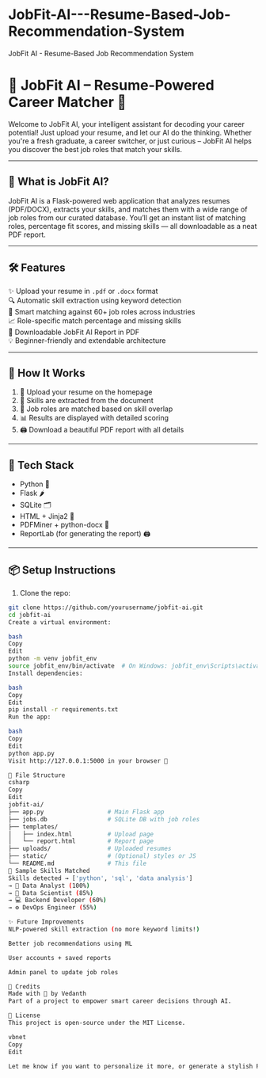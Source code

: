 # JobFit-AI---Resume-Based-Job-Recommendation-System
JobFit AI - Resume-Based Job Recommendation System
# 💼 JobFit AI – Resume-Powered Career Matcher 🚀

Welcome to JobFit AI, your intelligent assistant for decoding your career potential! Just upload your resume, and let our AI do the thinking. Whether you're a fresh graduate, a career switcher, or just curious – JobFit AI helps you discover the best job roles that match your skills.

---

## 🧠 What is JobFit AI?

JobFit AI is a Flask-powered web application that analyzes resumes (PDF/DOCX), extracts your skills, and matches them with a wide range of job roles from our curated database. You’ll get an instant list of matching roles, percentage fit scores, and missing skills — all downloadable as a neat PDF report.

---

## 🛠️ Features

✨ Upload your resume in `.pdf` or `.docx` format  
🔍 Automatic skill extraction using keyword detection  
🤖 Smart matching against 60+ job roles across industries  
📈 Role-specific match percentage and missing skills  
📄 Downloadable JobFit AI Report in PDF  
💡 Beginner-friendly and extendable architecture  

---

## 📂 How It Works

1. 📝 Upload your resume on the homepage  
2. 🧠 Skills are extracted from the document  
3. 🧩 Job roles are matched based on skill overlap  
4. 📊 Results are displayed with detailed scoring  
5. 🖨️ Download a beautiful PDF report with all details

---

## 🚀 Tech Stack

- Python 🐍
- Flask 🌶️
- SQLite 🗂️
- HTML + Jinja2 🎨
- PDFMiner + python-docx 📄
- ReportLab (for generating the report) 🖨️

---

## 📦 Setup Instructions

1. Clone the repo:

```bash
git clone https://github.com/yourusername/jobfit-ai.git
cd jobfit-ai
Create a virtual environment:

bash
Copy
Edit
python -m venv jobfit_env
source jobfit_env/bin/activate  # On Windows: jobfit_env\Scripts\activate
Install dependencies:

bash
Copy
Edit
pip install -r requirements.txt
Run the app:

bash
Copy
Edit
python app.py
Visit http://127.0.0.1:5000 in your browser 🎉

📁 File Structure
csharp
Copy
Edit
jobfit-ai/
├── app.py                  # Main Flask app
├── jobs.db                 # SQLite DB with job roles
├── templates/
│   ├── index.html          # Upload page
│   └── report.html         # Report page
├── uploads/                # Uploaded resumes
├── static/                 # (Optional) styles or JS
└── README.md               # This file
🤖 Sample Skills Matched
Skills detected → ['python', 'sql', 'data analysis']
→ 🎯 Data Analyst (100%)
→ 🧠 Data Scientist (85%)
→ 💻 Backend Developer (60%)
→ ⚙️ DevOps Engineer (55%)

✨ Future Improvements
NLP-powered skill extraction (no more keyword limits!)

Better job recommendations using ML

User accounts + saved reports

Admin panel to update job roles

🙌 Credits
Made with 💙 by Vedanth
Part of a project to empower smart career decisions through AI.

📄 License
This project is open-source under the MIT License.

vbnet
Copy
Edit

Let me know if you want to personalize it more, or generate a stylish PDF version of the README.







